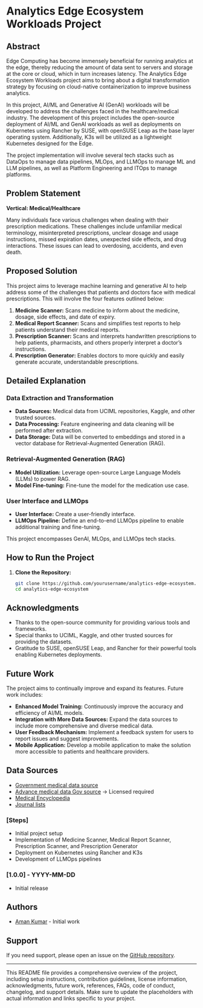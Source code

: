 # Analytics Edge Ecosystem Workloads Project

## Abstract
Edge Computing has become immensely beneficial for running analytics at the edge, thereby reducing the amount of data sent to servers and storage at the core or cloud, which in turn increases latency. The Analytics Edge Ecosystem Workloads project aims to bring about a digital transformation strategy by focusing on cloud-native containerization to improve business analytics.

In this project, AI/ML and Generative AI (GenAI) workloads will be developed to address the challenges faced in the healthcare/medical industry. The development of this project includes the open-source deployment of AI/ML and GenAI workloads as well as deployments on Kubernetes using Rancher by SUSE, with openSUSE Leap as the base layer operating system. Additionally, K3s will be utilized as a lightweight Kubernetes designed for the Edge.

The project implementation will involve several tech stacks such as DataOps to manage data pipelines, MLOps, and LLMOps to manage ML and LLM pipelines, as well as Platform Engineering and ITOps to manage platforms.

## Problem Statement
**Vertical: Medical/Healthcare**

Many individuals face various challenges when dealing with their prescription medications. These challenges include unfamiliar medical terminology, misinterpreted prescriptions, unclear dosage and usage instructions, missed expiration dates, unexpected side effects, and drug interactions. These issues can lead to overdosing, accidents, and even death.

## Proposed Solution
This project aims to leverage machine learning and generative AI to help address some of the challenges that patients and doctors face with medical prescriptions. This will involve the four features outlined below:

1. **Medicine Scanner:** Scans medicine to inform about the medicine, dosage, side effects, and date of expiry.
2. **Medical Report Scanner:** Scans and simplifies test reports to help patients understand their medical reports.
3. **Prescription Scanner:** Scans and interprets handwritten prescriptions to help patients, pharmacists, and others properly interpret a doctor’s instructions.
4. **Prescription Generator:** Enables doctors to more quickly and easily generate accurate, understandable prescriptions.

## Detailed Explanation
### Data Extraction and Transformation
- **Data Sources:** Medical data from UCIML repositories, Kaggle, and other trusted sources.
- **Data Processing:** Feature engineering and data cleaning will be performed after extraction.
- **Data Storage:** Data will be converted to embeddings and stored in a vector database for Retrieval-Augmented Generation (RAG).

### Retrieval-Augmented Generation (RAG)
- **Model Utilization:** Leverage open-source Large Language Models (LLMs) to power RAG.
- **Model Fine-tuning:** Fine-tune the model for the medication use case.

### User Interface and LLMOps
- **User Interface:** Create a user-friendly interface.
- **LLMOps Pipeline:** Define an end-to-end LLMOps pipeline to enable additional training and fine-tuning.

This project encompasses GenAI, MLOps, and LLMOps tech stacks.

## How to Run the Project
1. **Clone the Repository:**
   ```bash
   git clone https://github.com/yourusername/analytics-edge-ecosystem.git
   cd analytics-edge-ecosystem


## Acknowledgments
- Thanks to the open-source community for providing various tools and frameworks.
- Special thanks to UCIML, Kaggle, and other trusted sources for providing the datasets.
- Gratitude to SUSE, openSUSE Leap, and Rancher for their powerful tools enabling Kubernetes deployments.

## Future Work
The project aims to continually improve and expand its features. Future work includes:
- **Enhanced Model Training:** Continuously improve the accuracy and efficiency of AI/ML models.
- **Integration with More Data Sources:** Expand the data sources to include more comprehensive and diverse medical data.
- **User Feedback Mechanism:** Implement a feedback system for users to report issues and suggest improvements.
- **Mobile Application:** Develop a mobile application to make the solution more accessible to patients and healthcare providers.

## Data Sources
- [Government medical data source](https://medlineplus.gov)
- [Advance medical data Gov source](https://www.nlm.nih.gov/databases) -> Licensed required
- [Medical Encyclopedia](https://medlineplus.gov/encyclopedia.html)
- [Journal lists](https://www.ncbi.nlm.nih.gov/pmc/journals/)



### [Steps]
- Initial project setup
- Implementation of Medicine Scanner, Medical Report Scanner, Prescription Scanner, and Prescription Generator
- Deployment on Kubernetes using Rancher and K3s
- Development of LLMOps pipelines

### [1.0.0] - YYYY-MM-DD
- Initial release

## Authors
- [Aman Kumar](https://github.com/Aman123lug) - Initial work

## Support
If you need support, please open an issue on the [GitHub repository](https://github.com/yourusername/analytics-edge-ecosystem/issues).

---

This README file provides a comprehensive overview of the project, including setup instructions, contribution guidelines, license information, acknowledgments, future work, references, FAQs, code of conduct, changelog, and support details. Make sure to update the placeholders with actual information and links specific to your project.
